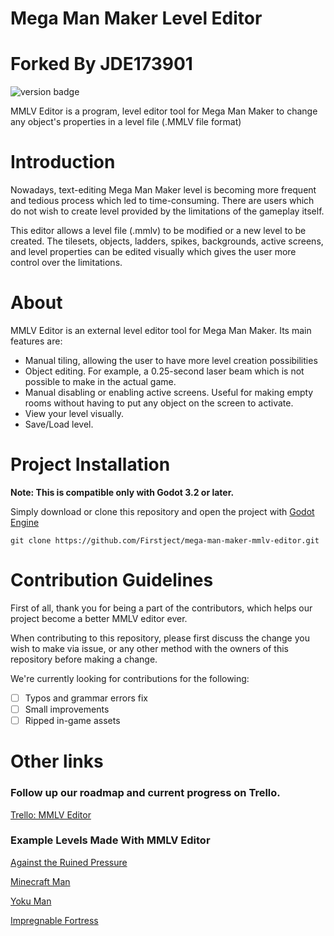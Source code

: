 
# Mega Man Maker Level Editor
# Forked By JDE173901

![version badge](https://img.shields.io/github/v/release/godot-mega-man/mega-man-maker-mmlv-editor)

MMLV Editor is a program, level editor tool for Mega Man Maker to change any object's properties in a level file (.MMLV file format)

# Introduction

Nowadays, text-editing Mega Man Maker level is becoming more frequent and tedious process which led to time-consuming. There are users which do not wish to create level provided by the limitations of the gameplay itself.

This editor allows a level file (.mmlv) to be modified or a new level to be created. The tilesets, objects, ladders, spikes, backgrounds, active screens, and level properties can be edited visually which gives the user more control over the limitations.

# About

MMLV Editor is an external level editor tool for Mega Man Maker. Its main features are:  
- Manual tiling, allowing the user to have more level creation possibilities
- Object editing. For example, a 0.25-second laser beam which is not possible to make in the actual game.
- Manual disabling or enabling active screens. Useful for making empty rooms without having to put any object on the screen to activate.
- View your level visually.
- Save/Load level.

# Project Installation

**Note: This is compatible only with Godot 3.2 or later.**

Simply download or clone this repository and open the project with [Godot Engine](https://godotengine.org/)

```git
git clone https://github.com/Firstject/mega-man-maker-mmlv-editor.git
```

# Contribution Guidelines

First of all, thank you for being a part of the contributors, which helps our project become a better MMLV editor ever. 

When contributing to this repository, please first discuss the change you wish to make via issue, or any other method with the owners of this repository before making a change.

We're currently looking for contributions for the following:

- [ ] Typos and grammar errors fix
- [ ] Small improvements
- [ ] Ripped in-game assets

# Other links

### Follow up our roadmap and current progress on Trello.

[Trello: MMLV Editor](https://trello.com/b/vuDpFyE6/mmlv-editor)

### Example Levels Made With MMLV Editor

[Against the Ruined Pressure](https://megamanmaker.com/?level=385754)

[Minecraft Man](https://megamanmaker.com/?level=386668)

[Yoku Man](https://megamanmaker.com/?level=386428)

[Impregnable Fortress](https://megamanmaker.com/?level=387336)
